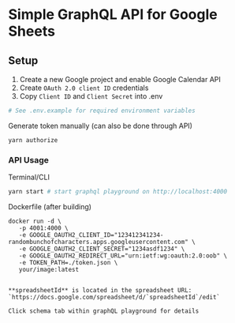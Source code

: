 # Simple GraphQL API for Google Sheets

## Setup

1. Create a new Google project and enable Google Calendar API
2. Create `OAuth 2.0 client ID` credentials
3. Copy `Client ID` and `Client Secret` into .env

```bash
# See .env.example for required environment variables
```

Generate token manually (can also be done through API)

```
yarn authorize
```

### API Usage

Terminal/CLI

```bash
yarn start # start graphql playground on http://localhost:4000
```

Dockerfile (after building)

```
docker run -d \
   -p 4001:4000 \
   -e GOOGLE_OAUTH2_CLIENT_ID="123412341234-randombunchofcharacters.apps.googleusercontent.com" \
   -e GOOGLE_OAUTH2_CLIENT_SECRET="1234asdf1234" \
   -e GOOGLE_OAUTH2_REDIRECT_URL="urn:ietf:wg:oauth:2.0:oob" \
   -e TOKEN_PATH=./token.json \
   your/image:latest


**spreadsheetId** is located in the spreadsheet URL: `https://docs.google.com/spreadsheet/d/`spreadsheetId`/edit`

Click schema tab within graphQL playground for details
```

